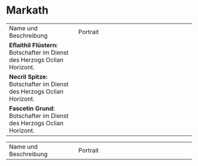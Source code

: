 # Markath

<tabs>
<tab title="Llurthargothr">
<table>
<tr><td>Name und Beschreibung</td><td width="300">Portrait</td></tr>
<!--<tr><td><b>Herzog Oclian Horizont:</b> Herrscher des Herzogtums.</td><td width="300"><img src="horizont.png" alt="" /></td></tr>-->
<tr><td><b>Eflaithil Flüstern:</b> Botschafter im Dienst des Herzogs Oclian Horizont.</td><td width="300"><img src="fluestern.png" alt="" /></td></tr>
<tr><td><b>Necril Spitze:</b> Botschafter im Dienst des Herzogs Oclian Horizont.</td><td width="300"><img src="spitze.png" alt="" /></td></tr>
<tr><td><b>Fascetin Grund:</b> Botschafter im Dienst des Herzogs Oclian Horizont.</td><td width="300"><img src="grund.png" alt="" /></td></tr>
<!--<tr><td><b>Loplit Ewig:</b> Unklar, weitere Informationen fehlen.</td><td width="300"></td></tr>-->
<!--<tr><td><b>Selen Astat Abyssion:</b> Adliger, bekannt für seinen Widerstand gegen den Herzog.</td><td width="300"><img src="selen.png" alt="" /></td></tr>-->
<!--<tr><td><b>Corine Wirkung:</b> Verstorben.</td><td width="300"><img src="wirkung.png" alt="" /></td></tr>-->
<!--<tr><td><b>Erelieva Reisen:</b> Ehemals Reisende, tot.</td><td width="300"><img src="reisen.png" alt="" /></td></tr>-->
<!--<tr><td><b>Pyrohil:</b></td><td width="300"></td></tr>-->
<!--<tr><td><b>Zethil:</b></td><td width="300"></td></tr>-->
<!--<tr><td><b>Deskelit:</b></td><td width="300"></td></tr>-->
<!--<tr><td><b>Clediantium:</b></td><td width="300"></td></tr>-->
</table>
</tab>
<tab title="Undraridor">
<table>
<tr><td>Name und Beschreibung</td><td width="300">Portrait</td></tr>
</table>
</tab>
</tabs>